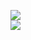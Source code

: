 [![](https://img.shields.io/badge/Made%20With-Github%20Spray-lightgrey.svg?style=for-the-badge&logo=github)](https://github.com/Annihil/github-spray#22642)  
[![](https://i.imgur.com/2DrTn0Z.gif)](https://github.com/Annihil/github-spray)
